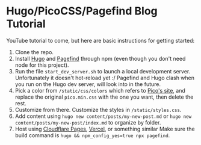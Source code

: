 # Hugo/PicoCSS/Pagefind Blog Tutorial

YouTube tutorial to come, but here are basic instructions for getting started:

1. Clone the repo.
2. Install [Hugo](https://gohugo.io) and [Pagefind](https://pagefind.app) through npm (even though you don't need node for this project).
3. Run the file `start_dev_server.sh` to launch a local development server. Unfortunately it doesn't hot-reload yet :/ Pagefind and Hugo clash when you run on the Hugo dev server, will look into in the future.
4. Pick a color from `/static/css/colors` which refers to [Pico's site](https://picocss.com/docs/version-picker), and replace the original `pico.min.css` with the one you want, then delete the rest.
5. Customize from there. Customize the styles in `/static/styles.css`.
6. Add content using `hugo new content/posts/my-new-post.md` or `hugo new content/posts/my-new-post/index.md` to organize by folder.
7. Host using [Cloudflare Pages](pages.cloudflare.com), [Vercel](vercel.com), or something similar
Make sure the build command is `hugo && npm_config_yes=true npx pagefind`.